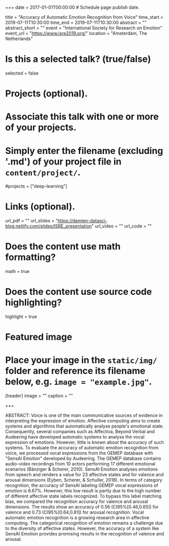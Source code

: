 +++
date = 2017-01-01T00:00:00  # Schedule page publish date.

title = "Accuracy of Automatic Emotion Recognition from Voice"
time_start = 2019-07-11T10:30:00
time_end = 2019-07-11T10:30:00
abstract = ""
abstract_short = ""
event = "International Society for Research on Emotion"
event_url = "https://www.isre2019.org/"
location = "Amsterdam, The Netherlands"

# Is this a selected talk? (true/false)
selected = false

# Projects (optional).
#   Associate this talk with one or more of your projects.
#   Simply enter the filename (excluding '.md') of your project file in `content/project/`.
#projects = ["deep-learning"]

# Links (optional).
url_pdf = ""
url_slides = "https://damien-datasci-blog.netlify.com/slides/ISRE_presentation"
url_video = ""
url_code = ""

# Does the content use math formatting?
math = true

# Does the content use source code highlighting?
highlight = true

# Featured image
# Place your image in the `static/img/` folder and reference its filename below, e.g. `image = "example.jpg"`.
[header]
image = ""
caption = ""

+++

ABSTRACT: Voice is one of the main communicative sources of evidence in interpreting the expression of emotion. Affective computing aims to create systems and algorithms that automatically analyse people's emotional state. Consequently, several companies such as Affectiva, Beyond Verbal and Audeering have developed automatic systems to analyse the vocal expression of emotions. However, little is known about the accuracy of such systems. To evaluate the accuracy of automatic emotion recognition from voice, we processed vocal expressions from the GEMEP database with "SensAI Emotion" developed by Audeering. The GEMEP database contains audio-video recordings from 10 actors performing 17 different emotional scenarios (Bänziger & Scherer, 2010). SensAI Emotion analyses emotions from speech and renders a value for 23 affective states and for valence and arousal dimensions (Eyben, Scherer, & Schuller, 2018). In terms of category recognition, the accuracy of SensAI labeling GEMEP vocal expressions of emotion is 6.67%. However, this low result is partly due to the high number of different affective state labels recognized. To bypass this label matching bias, we compared the recognition accuracy for valence and arousal dimensions. The results show an accuracy of 0.56 (CI95%[0.46,0.65]) for valence and 0.73 (CI95%[0.64,0.81]) for arousal recognition. Vocal automatic emotion recognition is a growing research area in affective computing. The categorical recognition of emotion remains a challenge due to the diversity of affective states. However, the accuracy of a system like SensAI Emotion provides promising results in the recognition of valence and arousal.
